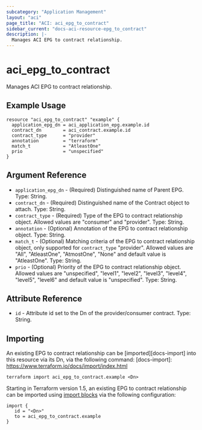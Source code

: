 ```yaml
---
subcategory: "Application Management"
layout: "aci"
page_title: "ACI: aci_epg_to_contract"
sidebar_current: "docs-aci-resource-epg_to_contract"
description: |-
  Manages ACI EPG to contract relationship.
---
```


# aci_epg_to_contract

Manages ACI EPG to contract relationship.

## Example Usage

```hcl
resource "aci_epg_to_contract" "example" {
  application_epg_dn = aci_application_epg.example.id
  contract_dn        = aci_contract.example.id
  contract_type      = "provider"
  annotation         = "terraform"
  match_t            = "AtleastOne"
  prio               = "unspecified"
}
```

## Argument Reference

- `application_epg_dn` - (Required) Distinguished name of Parent EPG. Type: String.
- `contract_dn` - (Required) Distinguished name of the Contract object to attach. Type: String.
- `contract_type` - (Required) Type of the EPG to contract relationship object. Allowed values are "consumer" and "provider". Type: String.
- `annotation` - (Optional) Annotation of the EPG to contract relationship object. Type: String.
- `match_t` - (Optional) Matching criteria of the EPG to contract relationship object, only supported for `contract_type` "provider". Allowed values are "All", "AtleastOne", "AtmostOne", "None" and default value is "AtleastOne". Type: String.
- `prio` - (Optional) Priority of the EPG to contract relationship object. Allowed values are "unspecified", "level1", "level2", "level3", "level4", "level5", "level6" and default value is "unspecified". Type: String.
## Attribute Reference

- `id` - Attribute id set to the Dn of the provider/consumer contract. Type: String.

## Importing ##

An existing EPG to contract relationship can be [imported][docs-import] into this resource via its Dn, via the following command:
[docs-import]: https://www.terraform.io/docs/import/index.html


```
terraform import aci_epg_to_contract.example <Dn>
```

Starting in Terraform version 1.5, an existing EPG to contract relationship can be imported using [import blocks](https://developer.hashicorp.com/terraform/language/import) via the following configuration:

 ```
 import {
    id = "<Dn>"
    to = aci_epg_to_contract.example
 }
 ```